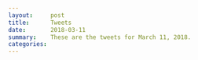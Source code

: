 ```yaml
---
layout:     post
title:      Tweets
date:       2018-03-11
summary:    These are the tweets for March 11, 2018.
categories:
---
```


